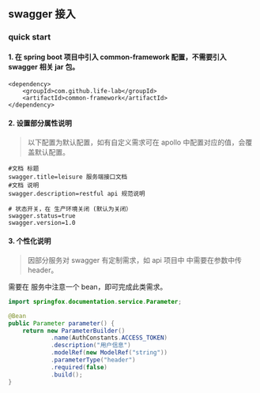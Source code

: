 ## swagger 接入

### quick start

#### 1. 在 spring boot 项目中引入 common-framework 配置，不需要引入 swagger 相关 jar 包。

```
<dependency>
    <groupId>com.github.life-lab</groupId>
    <artifactId>common-framework</artifactId>
</dependency>

```

#### 2. 设置部分属性说明

> 以下配置为默认配置，如有自定义需求可在 apollo 中配置对应的值，会覆盖默认配置。

```
#文档 标题
swagger.title=leisure 服务端接口文档
#文档 说明
swagger.description=restful api 规范说明

# 状态开关，在 生产环境关闭 (默认为关闭）
swagger.status=true
swagger.version=1.0
```

#### 3. 个性化说明

> 因部分服务对 swagger 有定制需求，如 api 项目中 中需要在参数中传 header。

需要在 服务中注意一个 bean，即可完成此类需求。

```java
import springfox.documentation.service.Parameter;

@Bean
public Parameter parameter() {
    return new ParameterBuilder()
            .name(AuthConstants.ACCESS_TOKEN)
            .description("用户信息")
            .modelRef(new ModelRef("string"))
            .parameterType("header")
            .required(false)
            .build();
}
```